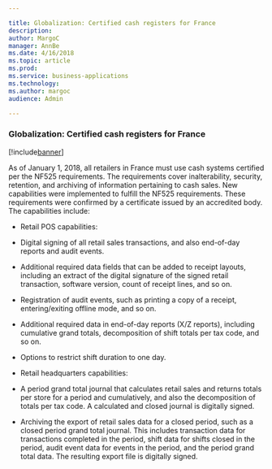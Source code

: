 ```yaml
---

title: Globalization: Certified cash registers for France
description: 
author: MargoC
manager: AnnBe
ms.date: 4/16/2018
ms.topic: article
ms.prod: 
ms.service: business-applications
ms.technology: 
ms.author: margoc
audience: Admin

---
```

### Globalization: Certified cash registers for France

[!include[banner](../includes/banner.md)]




As of January 1, 2018, all retailers in France must use cash systems certified
per the NF525 requirements. The requirements cover inalterability, security,
retention, and archiving of information pertaining to cash sales. New
capabilities were implemented to fulfill the NF525 requirements. These
requirements were confirmed by a certificate issued by an accredited body. The
capabilities include:

-   Retail POS capabilities:

-   Digital signing of all retail sales transactions, and also end-of-day
    reports and audit events.

-   Additional required data fields that can be added to receipt layouts,
    including an extract of the digital signature of the signed retail
    transaction, software version, count of receipt lines, and so on.

-   Registration of audit events, such as printing a copy of a receipt,
    entering/exiting offline mode, and so on.

-   Additional required data in end-of-day reports (X/Z reports), including
    cumulative grand totals, decomposition of shift totals per tax code, and so
    on.

-   Options to restrict shift duration to one day.

-   Retail headquarters capabilities:

-   A period grand total journal that calculates retail sales and returns totals
    per store for a period and cumulatively, and also the decomposition of
    totals per tax code. A calculated and closed journal is digitally signed.

-   Archiving the export of retail sales data for a closed period, such as a
    closed period grand total journal. This includes transaction data for
    transactions completed in the period, shift data for shifts closed in the
    period, audit event data for events in the period, and the period grand
    total data. The resulting export file is digitally signed.
